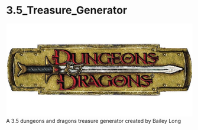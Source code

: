 # 3.5_Treasure_Generator
![D&D Logo](logo_d&d.jpg)
A 3.5 dungeons and dragons treasure generator created by Bailey Long

